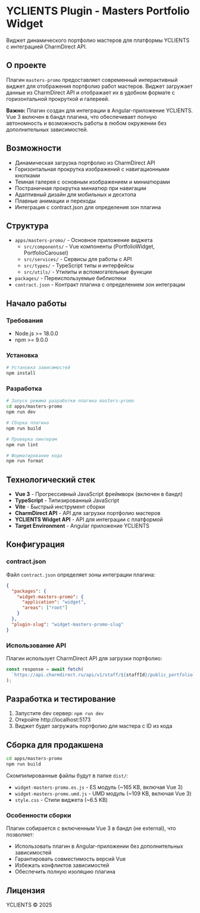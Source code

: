 # YCLIENTS Plugin - Masters Portfolio Widget

Виджет динамического портфолио мастеров для платформы YCLIENTS с интеграцией CharmDirect API.

## О проекте

Плагин `masters-promo` предоставляет современный интерактивный виджет для отображения портфолио работ мастеров. Виджет загружает данные из CharmDirect API и отображает их в удобном формате с горизонтальной прокруткой и галереей.

**Важно:** Плагин создан для интеграции в Angular-приложение YCLIENTS. Vue 3 включен в бандл плагина, что обеспечивает полную автономность и возможность работы в любом окружении без дополнительных зависимостей.

## Возможности

- Динамическая загрузка портфолио из CharmDirect API
- Горизонтальная прокрутка изображений с навигационными кнопками
- Темная галерея с основным изображением и миниатюрами
- Постраничная прокрутка миниатюр при навигации
- Адаптивный дизайн для мобильных и десктопа
- Плавные анимации и переходы
- Интеграция с contract.json для определения зон плагина

## Структура

- `apps/masters-promo/` - Основное приложение виджета
  - `src/components/` - Vue компоненты (PortfolioWidget, PortfolioCarousel)
  - `src/services/` - Сервисы для работы с API
  - `src/types/` - TypeScript типы и интерфейсы
  - `src/utils/` - Утилиты и вспомогательные функции
- `packages/` - Переиспользуемые библиотеки
- `contract.json` - Контракт плагина с определением зон интеграции

## Начало работы

### Требования

- Node.js >= 18.0.0
- npm >= 9.0.0

### Установка

```bash
# Установка зависимостей
npm install
```

### Разработка

```bash
# Запуск режима разработки плагина masters-promo
cd apps/masters-promo
npm run dev

# Сборка плагина
npm run build

# Проверка линтером
npm run lint

# Форматирование кода
npm run format
```

## Технологический стек

- **Vue 3** - Прогрессивный JavaScript фреймворк (включен в бандл)
- **TypeScript** - Типизированный JavaScript
- **Vite** - Быстрый инструмент сборки
- **CharmDirect API** - API для загрузки портфолио мастеров
- **YCLIENTS Widget API** - API для интеграции с платформой
- **Target Environment** - Angular приложение YCLIENTS

## Конфигурация

### contract.json

Файл `contract.json` определяет зоны интеграции плагина:

```json
{
  "packages": {
    "widget-masters-promo": {
      "application": "widget",
      "areas": ["root"]
    }
  },
  "plugin-slug": "widget-masters-promo-slug"
}
```

### Использование API

Плагин использует CharmDirect API для загрузки портфолио:

```typescript
const response = await fetch(
  `https://api.charmdirect.ru/api/v1/staff/${staffId}/public_portfolio`
);
```

## Разработка и тестирование

1. Запустите dev сервер: `npm run dev`
2. Откройте http://localhost:5173
3. Виджет будет загружать портфолио для мастера с ID из кода

## Сборка для продакшена

```bash
cd apps/masters-promo
npm run build
```

Скомпилированные файлы будут в папке `dist/`:
- `widget-masters-promo.es.js` - ES модуль (~165 KB, включая Vue 3)
- `widget-masters-promo.umd.js` - UMD модуль (~109 KB, включая Vue 3)
- `style.css` - Стили виджета (~6.5 KB)

### Особенности сборки

Плагин собирается с включенным Vue 3 в бандл (не external), что позволяет:
- Использовать плагин в Angular-приложении без дополнительных зависимостей
- Гарантировать совместимость версий Vue
- Избежать конфликтов зависимостей
- Обеспечить полную изоляцию плагина

## Лицензия

YCLIENTS © 2025
